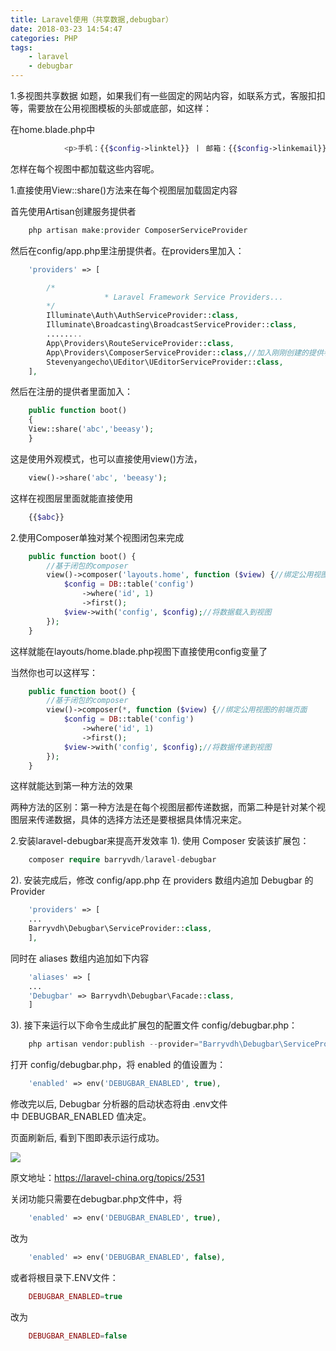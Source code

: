 ```yaml
---
title: Laravel使用（共享数据,debugbar）
date: 2018-03-23 14:54:47
categories: PHP
tags:
	- laravel
	- debugbar
---
```

1.多视图共享数据
如题，如果我们有一些固定的网站内容，如联系方式，客服扣扣等，需要放在公用视图模板的头部或底部，如这样：

在home.blade.php中
```php
            <p>手机：{{$config->linktel}} 丨 邮箱：{{$config->linkemail}} 丨 地址：{{$config->linkadress}}</p>
```
怎样在每个视图中都加载这些内容呢。

1.直接使用View::share()方法来在每个视图层加载固定内容

首先使用Artisan创建服务提供者
```php
    php artisan make:provider ComposerServiceProvider
```
然后在config/app.php里注册提供者。在providers里加入：
```php
	'providers' => [

		/*
			         * Laravel Framework Service Providers...
		*/
		Illuminate\Auth\AuthServiceProvider::class,
		Illuminate\Broadcasting\BroadcastServiceProvider::class,
		........
		App\Providers\RouteServiceProvider::class,
		App\Providers\ComposerServiceProvider::class,//加入刚刚创建的提供者
		Stevenyangecho\UEditor\UEditorServiceProvider::class,
	],
```
然后在注册的提供者里面加入：
```php
    public function boot()
    {
    View::share('abc','beeasy');
    }
```
这是使用外观模式，也可以直接使用view()方法，
```php
    view()->share('abc', 'beeasy');
```
这样在视图层里面就能直接使用
```php
    {{$abc}}
```
2.使用Composer单独对某个视图闭包来完成
```php
	public function boot() {
		//基于闭包的composer
		view()->composer('layouts.home', function ($view) {//绑定公用视图的前端页面
			$config = DB::table('config')
				->where('id', 1)
				->first();
			$view->with('config', $config);//将数据载入到视图
		});
	}
```
这样就能在layouts/home.blade.php视图下直接使用config变量了

当然你也可以这样写：
```php
	public function boot() {
		//基于闭包的composer
		view()->composer(*, function ($view) {//绑定公用视图的前端页面
			$config = DB::table('config')
				->where('id', 1)
				->first();
			$view->with('config', $config);//将数据传递到视图
		});
	}
```
这样就能达到第一种方法的效果



两种方法的区别：第一种方法是在每个视图层都传递数据，而第二种是针对某个视图层来传递数据，具体的选择方法还是要根据具体情况来定。

2.安装laravel-debugbar来提高开发效率
1). 使用 Composer 安装该扩展包：
```php
    composer require barryvdh/laravel-debugbar
```
2). 安装完成后，修改 config/app.php 在 providers 数组内追加 Debugbar 的 Provider
```php
    'providers' => [
    ...
    Barryvdh\Debugbar\ServiceProvider::class,
    ],
```
同时在 aliases 数组内追加如下内容
```php
    'aliases' => [
    ...
    'Debugbar' => Barryvdh\Debugbar\Facade::class,
    ]
```
3). 接下来运行以下命令生成此扩展包的配置文件 config/debugbar.php：
```php
    php artisan vendor:publish --provider="Barryvdh\Debugbar\ServiceProvider"
```
打开 config/debugbar.php，将 enabled 的值设置为：
```php
    'enabled' => env('DEBUGBAR_ENABLED', true),
```
修改完以后, Debugbar 分析器的启动状态将由 .env文件中 DEBUGBAR_ENABLED 值决定。

页面刷新后, 看到下图即表示运行成功。

![](https://i.imgur.com/1ImUL0w.png)

原文地址：https://laravel-china.org/topics/2531

关闭功能只需要在debugbar.php文件中，将
```php
    'enabled' => env('DEBUGBAR_ENABLED', true),
```
改为
```php
    'enabled' => env('DEBUGBAR_ENABLED', false),
```

或者将根目录下.ENV文件：
```php
    DEBUGBAR_ENABLED=true
```
改为
```php
    DEBUGBAR_ENABLED=false
```
